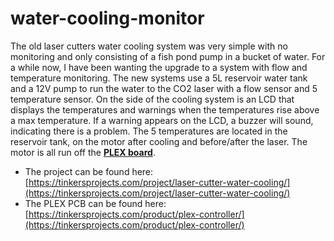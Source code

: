 # water-cooling-monitor

The old laser cutters water cooling system was very simple with no monitoring and only consisting of a fish pond pump in a bucket of water. For a while now, I have been wanting the upgrade to a system with flow and temperature monitoring. 
The new systems use a 5L reservoir water tank and a 12V pump to run the water to the CO2 laser with a flow sensor and 5 temperature sensor. On the side of the cooling system is an LCD that displays the temperatures and warnings when the temperatures rise above a max temperature. If a warning appears on the LCD, a buzzer will sound, indicating there is a problem. The 5 temperatures are located in the reservoir tank, on the motor after cooling and before/after the laser. The motor is all run off the [**PLEX board**](https://tinkersprojects.com/product/plex-controller/).

* The project can be found here: [https://tinkersprojects.com/project/laser-cutter-water-cooling/](https://tinkersprojects.com/project/laser-cutter-water-cooling/)
* The PLEX PCB can be found here: [https://tinkersprojects.com/product/plex-controller/](https://tinkersprojects.com/product/plex-controller/)

